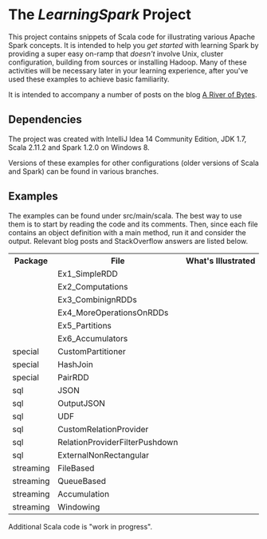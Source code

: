# The _LearningSpark_ Project

This project contains snippets of Scala code for illustrating various
Apache Spark concepts. It is
intended to help you _get started_ with learning Spark by providing a super easy on-ramp that _doesn't_ involve Unix, cluster configuration, building from sources or
installing Hadoop. Many of these activities will be necessary later in your
learning experience, after you've used these examples to achieve basic familiarity.

It is intended to accompany a number of posts on the blog
[A River of Bytes](http://www.river-of-bytes.com).

## Dependencies

The project was created with IntelliJ Idea 14 Community Edition,
JDK 1.7, Scala 2.11.2 and Spark 1.2.0 on Windows 8. 

Versions of these examples for other configurations (older versions of Scala and Spark) can be found in various branches.

## Examples

The examples can be found under src/main/scala. The best way to use them is to start by reading the code and its comments. Then, since each file contains an object definition with a main method, run it and consider the output. Relevant blog posts and StackOverflow answers are listed below. 

<table>
<tr><th>Package</th><th>File</th><th>What's Illustrated</th></tr>
<tr><td></td><td>Ex1_SimpleRDD</td><td></td></tr>
<tr><td></td><td>Ex2_Computations</td><td></td></tr>
<tr><td></td><td>Ex3_CombinignRDDs</td><td></td></tr>
<tr><td></td><td>Ex4_MoreOperationsOnRDDs</td><td></td></tr>
<tr><td></td><td>Ex5_Partitions</td><td></td></tr>
<tr><td></td><td>Ex6_Accumulators</td><td></td></tr>
<tr><td>special</td><td>CustomPartitioner</td><td></td></tr>
<tr><td>special</td><td>HashJoin</td><td></td></tr>
<tr><td>special</td><td>PairRDD</td><td></td></tr>
<tr><td>sql</td><td>JSON</td><td></td></tr>
<tr><td>sql</td><td>OutputJSON</td><td></td></tr>
<tr><td>sql</td><td>UDF</td><td></td></tr>
<tr><td>sql</td><td>CustomRelationProvider</td><td></td></tr>
<tr><td>sql</td><td>RelationProviderFilterPushdown</td><td></td></tr>
<tr><td>sql</td><td>ExternalNonRectangular</td><td></td></tr>
<tr><td>streaming</td><td>FileBased</td><td></td></tr>
<tr><td>streaming</td><td>QueueBased</td><td></td></tr>
<tr><td>streaming</td><td>Accumulation</td><td></td></tr>
<tr><td>streaming</td><td>Windowing</td><td></td></tr>
</table>

Additional Scala code is "work in progress". 
